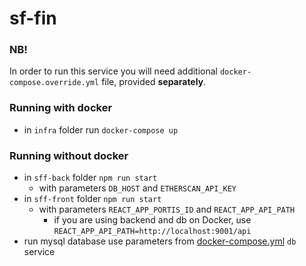# sf-fin

### NB!
In order to run this service you will need additional `docker-compose.override.yml` file, provided **separately**.

### Running with docker
* in `infra` folder run `docker-compose up`

### Running without docker
* in `sff-back` folder `npm run start`
  * with parameters `DB_HOST` and `ETHERSCAN_API_KEY`
* in `sff-front` folder `npm run start` 
  * with parameters `REACT_APP_PORTIS_ID` and `REACT_APP_API_PATH`
    * if you are using backend and db on Docker, use `REACT_APP_API_PATH=http://localhost:9001/api`
* run mysql database use parameters from [docker-compose.yml](./infra/docker-compose.yml) `db` service
